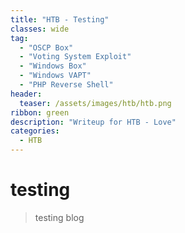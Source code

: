 ```yaml
---
title: "HTB - Testing" 
classes: wide
tag: 
  - "OSCP Box"
  - "Voting System Exploit"
  - "Windows Box"
  - "Windows VAPT"
  - "PHP Reverse Shell"
header:
  teaser: /assets/images/htb/htb.png
ribbon: green
description: "Writeup for HTB - Love"
categories:
  - HTB
---
```


# testing 

> testing blog
